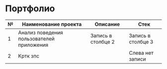 # Портфолио

|№|Наименование проекта|Описание|Стек|
|-|-|--------|---|
|1|Анализ поведения пользователей приложения|Запись в столбце 2|Запись в столбце 3|
|2|Кртк зпс| |Слева нет записи|


